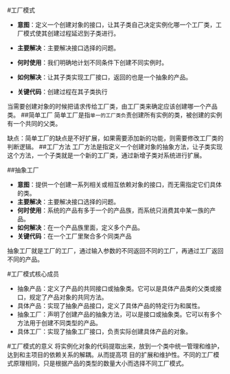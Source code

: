 #工厂模式
* **意图**：定义一个创建对象的接口，让其子类自己决定实例化哪一个工厂类，工厂模式使其创建过程延迟到子类进行。

* **主要解决**：主要解决接口选择的问题。

* **何时使用**：我们明确地计划不同条件下创建不同实例时。

* **如何解决**：让其子类实现工厂接口，返回的也是一个抽象的产品。
* **关键代码**：创建过程在其子类执行

当需要创建对象的时候把请求传给工厂类，由工厂类来确定应该创建哪一个产品类。
##简单工厂
简单工厂是指`单一的工厂类负`责创建所有实例的类，被创建的实例有一个共同的父类。

缺点：简单工厂的缺点是不好扩展，如果需要添加新的功能，则需要修改工厂类的判断逻辑。
##工厂方法
工厂方法是指定义一个创建对象的抽象方法，让子类实现这个方法，一个子类就是一个新的工厂类，通过新增子类对系统进行扩展。

##抽象工厂
* **意图**：提供一个创建一系列相关或相互依赖对象的接口，而无需指定它们具体的类。
* **主要解决**：主要解决接口选择的问题。
* **何时使用**：系统的产品有多于一个的产品族，而系统只消费其中某一族的产品。
* **如何解决**：在一个产品族里面，定义多个产品。
* **关键代码**：在一个工厂里聚合多个同类产品

抽象工厂就是工厂的工厂，通过输入参数的不同返回不同的工厂，再通过工厂返回不同的产品。

#工厂模式核心成员
* 抽象产品：定义了产品的共同接口或抽象类。它可以是具体产品类的父类或接口，规定了产品对象的共同方法。
* 具体产品：实现了抽象产品接口，定义了具体产品的特定行为和属性。
* 抽象工厂：声明了创建产品的抽象方法，可以是接口或抽象类。它可以有多个方法用于创建不同类型的产品。
* 具体工厂：实现了抽象工厂接口，负责实际创建具体产品的对象。

#工厂模式的意义
将实例化对象的代码提取出来，放到一个类中统一管理和维护，达到和主项目的依赖关系的解耦。从而提高项
目的扩展和维护性。不同的工厂模式原理相同，只是根据产品的类型的数量大小而选择不同工厂模式。